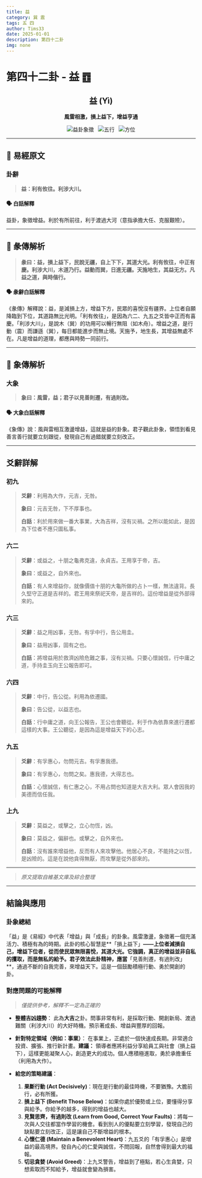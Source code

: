 ```yaml
---
title: 益
category: 巽 震
tags: 五 四
author: Tims33
date: 2025-01-01
description: 第四十二卦
img: none
---
```


# 第四十二卦 - 益 ䷩

<div align="center">

## 益 (Yì)
**風雷相激，損上益下，增益亨通**

</div>

<div align="center">

![益卦象徵](https://img.shields.io/badge/卦象-益-gray?style=for-the-badge)&ensp;
![五行](https://img.shields.io/badge/五行-上木下木-brightgreen?style=for-the-badge)&ensp;
![方位](https://img.shields.io/badge/方位-東南｜東-lightblue?style=for-the-badge)

</div>

---

## 📜 易經原文

### 卦辭

> **益：利有攸往。利涉大川。**

#### 🗣️ 白話解釋
益卦，象徵增益。利於有所前往，利于渡過大河（意指承擔大任、克服艱險）。

---

## 📖 彖傳解析

> **彖曰：益，損上益下，民說无疆，自上下下，其道大光。利有攸往，中正有慶。利涉大川，木道乃行。益動而巽，日進无疆。天施地生，其益无方。凡益之道，與時偕行。**

#### 🗣️ 彖辭白話解釋
《彖傳》解釋說：益，是減損上方，增益下方，民眾的喜悅沒有疆界。上位者自願降臨到下位，其道路無比光明。「利有攸往」，是因為六二、九五之爻皆中正而有喜慶。「利涉大川」，是說木（巽）的功用可以暢行無阻（如木舟）。增益之道，是行動（震）而謙遜（巽），每日都能進步而無止境。天施予，地生長，其增益無處不在。凡是增益的道理，都應與時勢一同前行。

---

## 🎯 象傳解析

### 大象

> **象曰：風雷，益；君子以見善則遷，有過則改。**

#### 🗣️ 大象白話解釋
《象傳》說：風與雷相互激盪增益，這就是益的卦象。君子觀此卦象，領悟到看見善言善行就要立刻跟從，發現自己有過錯就要立刻改正。

---

## 爻辭詳解

### 初九

> **爻辭**：利用為大作，元吉，无咎。
>
> **象曰**：元吉无咎，下不厚事也。
>
> **白話**：利於用來做一番大事業，大為吉祥，沒有災禍。之所以能如此，是因為下位者不應只圖私事。

### 六二

> **爻辭**：或益之，十朋之龜弗克違，永貞吉。王用享于帝，吉。
>
> **象曰**：或益之，自外來也。
>
> **白話**：有人來增益你，就像價值十朋的大龜所做的占卜一樣，無法違背。長久堅守正道是吉祥的。君王用來祭祀天帝，是吉祥的。這份增益是從外部得來的。

### 六三

> **爻辭**：益之用凶事，无咎。有孚中行，告公用圭。
>
> **象曰**：益用凶事，固有之也。
>
> **白話**：將增益用於救濟凶險危難之事，沒有災禍。只要心懷誠信，行中庸之道，手持圭玉向王公報告即可。

### 六四

> **爻辭**：中行，告公從。利用為依遷國。
>
> **象曰**：告公從，以益志也。
>
> **白話**：行中庸之道，向王公報告，王公也會聽從。利于作為依靠來進行遷都這樣的大事。王公聽從，是因為這是增益天下的心志。

### 九五

> **爻辭**：有孚惠心，勿問元吉。有孚惠我德。
>
> **象曰**：有孚惠心，勿問之矣。惠我德，大得志也。
>
> **白話**：心懷誠信，有仁惠之心，不用占問也知道是大吉大利。眾人會因我的美德而信任我。

### 上九

> **爻辭**：莫益之，或擊之，立心勿恆，凶。
>
> **象曰**：莫益之，偏辭也。或擊之，自外來也。
>
> **白話**：沒有誰來增益他，反而有人來攻擊他。他居心不良，不能持之以恆，是凶險的。這是在說他貪得無厭，而攻擊是從外部來的。

---
> *原文提取自維基文庫及綜合整理*
---

## 結論與應用

### 卦象總結
「益」是《易經》中代表「增益」與「成長」的卦象。風雷激盪，象徵著一個充滿活力、積極有為的時期。此卦的核心智慧是**「損上益下」**——上位者減損自己，增益下位者，從而使民眾無限喜悅，其道大光。它強調，真正的增益並非自私的攫取，而是無私的給予。君子效法此卦精神，應當**「見善則遷，有過則改」**，通過不斷的自我完善，來增益天下。這是一個鼓勵積極行動、勇於開創的卦。

### 對應問題的可能解釋
> *僅提供參考，解釋不一定為正確的*

* **整體吉凶趨勢**：
    此為**大吉**之卦。問事非常有利，是採取行動、開創新局、渡過難關（利涉大川）的大好時機。預示著成長、增益與豐厚的回報。

* **針對特定領域（例如：事業）**：
    在事業上，正處於一個快速成長期。非常適合投資、擴張、推行新計畫。**建議：** 領導者應將利益分享給員工與社會（損上益下），這樣更能凝聚人心，創造更大的成功。個人應積極進取，勇於承擔重任（利用為大作）。

* **給您的策略建議**：
    1.  **果斷行動 (Act Decisively)**：現在是行動的最佳時機，不要猶豫。大膽前行，必有所獲。
    2.  **損上益下 (Benefit Those Below)**：如果你處於優勢或上位，要懂得分享與給予。你給予的越多，得到的增益也越大。
    3.  **見賢思齊，有過則改 (Learn from Good, Correct Your Faults)**：將每一次與人交往都當作學習的機會。看到別人的優點要立刻學習，發現自己的缺點要立刻改正，這是讓自己不斷增益的根本。
    4.  **心懷仁德 (Maintain a Benevolent Heart)**：九五爻的「有孚惠心」是增益的最高境界。發自內心的仁愛與誠信，不問回報，自然會得到最大的福報。
    5.  **切忌貪婪 (Avoid Greed)**：上九爻警告，增益到了極點，若心生貪婪，只想索取而不知給予，增益就會變為損害。